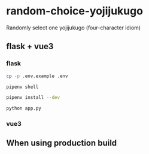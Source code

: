 # random-choice-yojijukugo
Randomly select one yojijukugo (four-character idiom)

## flask + vue3

### flask

```bash
cp -p .env.example .env
```

```bash
pipenv shell
```

```bash
pipenv install --dev
```

```bash
python app.py
```

### vue3

## When using production build
